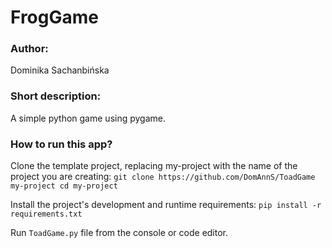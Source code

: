 # FrogGame
### Author:
Dominika Sachanbińska
### Short description:
A simple python game using pygame.

### How to run this app?

Clone the template project, replacing my-project with the name of the project you are creating: 
```git clone https://github.com/DomAnnS/ToadGame my-project cd my-project```

Install the project's development and runtime requirements: 
```pip install -r requirements.txt```

Run ```ToadGame.py``` file from the console or code editor.
